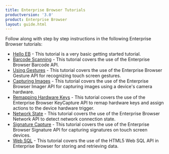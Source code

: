 ```yaml
---
title: Enterprise Browser Tutorials
productversion: '3.0'
product: Enterprise Browser
layout: guide.html
---
```


Follow along with step by step instructions in the following Enterprise Browser tutorials:

* [Hello EB](../../tutorial/helloeb) - This tutorial is a very basic getting started tutorial.
* [Barcode Scanning](../../guide/tutorial/barcode) - This tutorial covers the use of the Enterprise Browser Barcode API.
* [Using Gestures](../../guide/tutorial/gesture) - This tutorial covers the use of the Enterprise Browser Gesture API for recognizing touch screen gestures.
* [Capturing Images](../../guide/tutorial/imager) - This tutorial covers the use of the Enterprise Browser Imager API for capturing images using a device's camera hardware.
* [Remapping Hardware Keys](../../guide/tutorial/keycapture) - This tutorial covers the use of the Enterprise Browser KeyCapture API to remap hardware keys and assign actions to the device hardware trigger.
* [Network State](../../guide/tutorial/network) - This tutorial covers the use of the Enterprise Browser Network API to detect network connection state.
* [Signature Capture](../../guide/tutorial/signature) - This tutorial covers the use of the Enterprise Browser Signature API for capturing signatures on touch screen devices.
* [Web SQL](../../guide/tutorial/websql) - This tutorial covers the use of the HTML5 Web SQL API in Enterprise Browser for storing and retrieving data.


